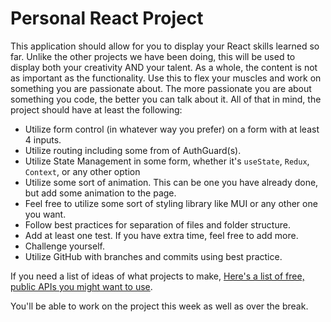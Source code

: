 # Personal React Project

This application should allow for you to display your React skills learned so far. Unlike the other projects we have been doing, this will be used to display both your creativity AND your talent. As a whole, the content is not as important as the functionality. Use this to flex your muscles and work on something you are passionate about. The more passionate you are about something you code, the better you can talk about it. All of that in mind, the project should have at least the following:

- Utilize form control (in whatever way you prefer) on a form with at least 4 inputs.
- Utilize routing including some from of AuthGuard(s).
- Utilize State Management in some form, whether it's `useState`, `Redux`, `Context`, or any other option
- Utilize some sort of animation. This can be one you have already done, but add some animation to the page.
- Feel free to utilize some sort of styling library like MUI or any other one you want.
- Follow best practices for separation of files and folder structure.
- Add at least one test. If you have extra time, feel free to add more.
- Challenge yourself.
- Utilize GitHub with branches and commits using best practice.

If you need a list of ideas of what projects to make, [Here's a list of free, public APIs you might want to use](https://github.com/public-apis/public-apis).

You'll be able to work on the project this week as well as over the break.